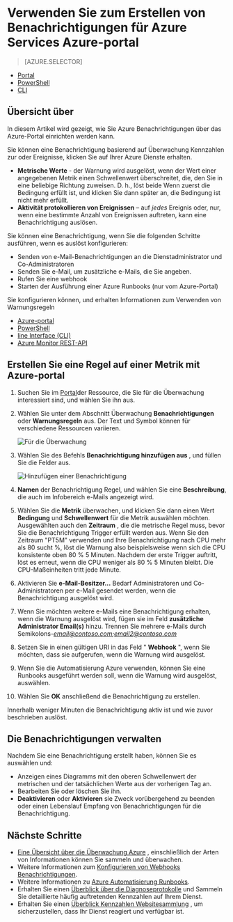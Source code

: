 <properties
    pageTitle="Verwenden Sie zum Erstellen von Benachrichtigungen für Azure Services Azure-Portal | Microsoft Azure"
    description="Verwenden Sie das Azure-Portal Azure Benachrichtigungen erstellen, die Benachrichtigungen oder Automatisierung auslösen können, wenn die angegebenen Bedingungen erfüllt sind."
    authors="rboucher"
    manager="carolz"
    editor=""
    services="monitoring-and-diagnostics"
    documentationCenter="monitoring-and-diagnostics"/>

<tags
    ms.service="monitoring-and-diagnostics"
    ms.workload="na"
    ms.tgt_pltfrm="na"
    ms.devlang="na"
    ms.topic="article"
    ms.date="09/23/2016"
    ms.author="robb"/>

# <a name="use-azure-portal-to-create-alerts-for-azure-services"></a>Verwenden Sie zum Erstellen von Benachrichtigungen für Azure Services Azure-portal

> [AZURE.SELECTOR]
- [Portal](insights-alerts-portal.md)
- [PowerShell](insights-alerts-powershell.md)
- [CLI](insights-alerts-command-line-interface.md)

## <a name="overview"></a>Übersicht über

In diesem Artikel wird gezeigt, wie Sie Azure Benachrichtigungen über das Azure-Portal einrichten werden kann.   

Sie können eine Benachrichtigung basierend auf Überwachung Kennzahlen zur oder Ereignisse, klicken Sie auf Ihrer Azure Dienste erhalten.

- **Metrische Werte** - der Warnung wird ausgelöst, wenn der Wert einer angegebenen Metrik einen Schwellenwert überschreitet, die, den Sie in eine beliebige Richtung zuweisen. D. h., löst beide Wenn zuerst die Bedingung erfüllt ist, und klicken Sie dann später an, die Bedingung ist nicht mehr erfüllt.    
- **Aktivität protokollieren von Ereignissen** – auf *jedes* Ereignis oder, nur, wenn eine bestimmte Anzahl von Ereignissen auftreten, kann eine Benachrichtigung auslösen.


Sie können eine Benachrichtigung, wenn Sie die folgenden Schritte ausführen, wenn es auslöst konfigurieren:

- Senden von e-Mail-Benachrichtigungen an die Dienstadministrator und Co-Administratoren
- Senden Sie e-Mail, um zusätzliche e-Mails, die Sie angeben.
- Rufen Sie eine webhook
- Starten der Ausführung einer Azure Runbooks (nur vom Azure-Portal)

Sie konfigurieren können, und erhalten Informationen zum Verwenden von Warnungsregeln

- [Azure-portal](insights-alerts-portal.md)
- [PowerShell](insights-alerts-powershell.md)
- [line Interface (CLI)](insights-alerts-command-line-interface.md)
- [Azure Monitor REST-API](https://msdn.microsoft.com/library/azure/dn931945.aspx)


## <a name="create-an-alert-rule-on-a-metric-with-the-azure-portal"></a>Erstellen Sie eine Regel auf einer Metrik mit Azure-portal

1. Suchen Sie im [Portal](https://portal.azure.com/)der Ressource, die Sie für die Überwachung interessiert sind, und wählen Sie ihn aus.

2. Wählen Sie unter dem Abschnitt Überwachung **Benachrichtigungen** oder **Warnungsregeln** aus. Der Text und Symbol können für verschiedene Ressourcen variieren.  

    ![Für die Überwachung](./media/insights-alerts-portal/AlertRulesButton.png)


3. Wählen Sie des Befehls **Benachrichtigung hinzufügen aus** , und füllen Sie die Felder aus.

    ![Hinzufügen einer Benachrichtigung](./media/insights-alerts-portal/AddAlertOnlyParamsPage.png)

4. **Namen** der Benachrichtigung Regel, und wählen Sie eine **Beschreibung**, die auch im Infobereich e-Mails angezeigt wird.
5. Wählen Sie die **Metrik** überwachen, und klicken Sie dann einen Wert **Bedingung** und **Schwellenwert** für die Metrik auswählen möchten. Ausgewählten auch den **Zeitraum** , die die metrische Regel muss, bevor Sie die Benachrichtigung Trigger erfüllt werden aus. Wenn Sie den Zeitraum "PT5M" verwenden und Ihre Benachrichtigung nach CPU mehr als 80 sucht %, löst die Warnung also beispielsweise wenn sich die CPU konsistente oben 80 % 5 Minuten. Nachdem der erste Trigger auftritt, löst es erneut, wenn die CPU weniger als 80 % 5 Minuten bleibt. Die CPU-Maßeinheiten tritt jede Minute.   

6. Aktivieren Sie **e-Mail-Besitzer...** Bedarf Administratoren und Co-Administratoren per e-Mail gesendet werden, wenn die Benachrichtigung ausgelöst wird.

7. Wenn Sie möchten weitere e-Mails eine Benachrichtigung erhalten, wenn die Warnung ausgelöst wird, fügen sie im Feld **zusätzliche Administrator Email(s)** hinzu. Trennen Sie mehrere e-Mails durch Semikolons-*email@contoso.com;email2@contoso.com*

8. Setzen Sie in einen gültigen URI in das Feld " **Webhook** ", wenn Sie möchten, dass sie aufgerufen, wenn die Warnung wird ausgelöst.

9. Wenn Sie die Automatisierung Azure verwenden, können Sie eine Runbooks ausgeführt werden soll, wenn die Warnung wird ausgelöst, auswählen.

10. Wählen Sie **OK** anschließend die Benachrichtigung zu erstellen.   

Innerhalb weniger Minuten die Benachrichtigung aktiv ist und wie zuvor beschrieben auslöst.

## <a name="managing-your-alerts"></a>Die Benachrichtigungen verwalten

Nachdem Sie eine Benachrichtigung erstellt haben, können Sie es auswählen und:

- Anzeigen eines Diagramms mit den oberen Schwellenwert der metrischen und der tatsächlichen Werte aus der vorherigen Tag an.
- Bearbeiten Sie oder löschen Sie ihn.
- **Deaktivieren** oder **Aktivieren** sie Zweck vorübergehend zu beenden oder einen Lebenslauf Empfang von Benachrichtigungen für die Benachrichtigung.



## <a name="next-steps"></a>Nächste Schritte

* [Eine Übersicht über die Überwachung Azure](monitoring-overview.md) , einschließlich der Arten von Informationen können Sie sammeln und überwachen.
* Weitere Informationen zum [Konfigurieren von Webhooks Benachrichtigungen](insights-webhooks-alerts.md).
* Weitere Informationen zu [Azure Automatisierung Runbooks](..\automation\automation-starting-a-runbook.md).
* Erhalten Sie einen [Überblick über die Diagnoseprotokolle](monitoring-overview-of-diagnostic-logs.md) und Sammeln Sie detaillierte häufig auftretenden Kennzahlen auf Ihrem Dienst.
* Erhalten Sie einen [Überblick Kennzahlen Websitesammlung](insights-how-to-customize-monitoring.md) , um sicherzustellen, dass Ihr Dienst reagiert und verfügbar ist.
